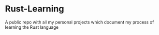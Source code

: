 # Rust-Learning
A public repo with all my personal projects which document my process of learning the Rust language
